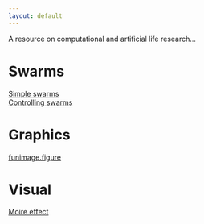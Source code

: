 ```yaml
---
layout: default
---
```


A resource on computational and artificial life research...

# [](#swarms)Swarms

[Simple swarms](swarms/simple-swarm)  
[Controlling swarms](swarms/controlling-swarms)  

# [](#graphics)Graphics

[funimage.figure](graphics/funimage-figure)

# [](#visual)Visual

[Moire effect](visual/moire-effect)

